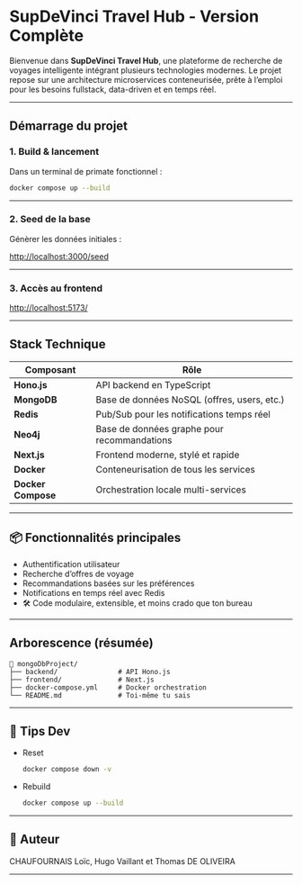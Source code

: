 # SupDeVinci Travel Hub - Version Complète

Bienvenue dans **SupDeVinci Travel Hub**, une plateforme de recherche de voyages intelligente intégrant plusieurs technologies modernes. Le projet repose sur une architecture microservices conteneurisée, prête à l’emploi pour les besoins fullstack, data-driven et en temps réel.

---

## Démarrage du projet

### 1. Build & lancement

Dans un terminal de primate fonctionnel :

```bash
docker compose up --build
```

---

### 2. Seed de la base

Génèrer les données initiales :

[http://localhost:3000/seed](http://localhost:3000/seed)

---

### 3. Accès au frontend

[http://localhost:5173/](http://localhost:5173/)

---

## Stack Technique

| Composant     | Rôle                                              |
|--------------|---------------------------------------------------|
| **Hono.js**   | API backend en TypeScript                        |
| **MongoDB**   | Base de données NoSQL (offres, users, etc.)      |
| **Redis**     | Pub/Sub pour les notifications temps réel        |
| **Neo4j**     | Base de données graphe pour recommandations      |
| **Next.js**   | Frontend moderne, stylé et rapide                 |
| **Docker**    | Conteneurisation de tous les services            |
| **Docker Compose** | Orchestration locale multi-services         |

---

## 📦 Fonctionnalités principales

-  Authentification utilisateur
-  Recherche d’offres de voyage
-  Recommandations basées sur les préférences
-  Notifications en temps réel avec Redis
- 🛠 Code modulaire, extensible, et moins crado que ton bureau

---

##  Arborescence (résumée)

```
📁 mongoDbProject/
├── backend/               # API Hono.js
├── frontend/              # Next.js
├── docker-compose.yml     # Docker orchestration
└── README.md              # Toi-même tu sais
```

---

## 🧪 Tips Dev

- Reset  
  ```bash
  docker compose down -v
  ```

- Rebuild  
  ```bash
  docker compose up --build
  ```

---

## 📜 Auteur

CHAUFOURNAIS Loïc, Hugo Vaillant et Thomas DE OLIVEIRA

---
